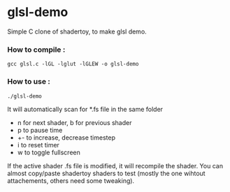 glsl-demo
=========

Simple C clone of shadertoy, to make glsl demo.

### How to compile :
```
gcc glsl.c -lGL -lglut -lGLEW -o glsl-demo
```

### How to use :
```
./glsl-demo
```

It will automatically scan for *.fs file in the same folder

* n for next shader, b for previous shader
* p to pause time
* +- to increase, decrease timestep
* i to reset timer
* w to toggle fullscreen

If the active shader .fs file is modified, it will recompile the shader.
You can almost copy/paste shadertoy shaders to test (mostly the one wihtout attachements, others need some tweaking).
